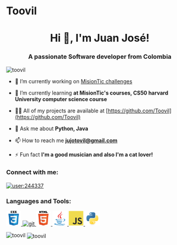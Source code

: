 # Toovil
<h1 align="center">Hi 👋, I'm Juan José!</h1>
<h3 align="center">A passionate Software developer from Colombia</h3>

<p align="left"> <img src="https://komarev.com/ghpvc/?username=toovil&label=Profile%20views&color=0e75b6&style=flat" alt="toovil" /> </p>

- 🔭 I’m currently working on [MisionTic challenges](https://www.misiontic2022.gov.co/portal/)

- 🌱 I’m currently learning **at MisionTic's courses, CS50 harvard University computer science course**

- 👨‍💻 All of my projects are available at [https://github.com/Toovil](https://github.com/Toovil)

- 💬 Ask me about **Python, Java**

- 📫 How to reach me **jujotovil@gmail.com**

- ⚡ Fun fact **I'm a good musician and also I'm a cat lover!**

<h3 align="left">Connect with me:</h3>
<p align="left">
<a href="https://es.stackoverflow.com/users/244337/juan-jos%c3%a9-tob%c3%b3n-villa" target="blank"><img align="center" src="https://raw.githubusercontent.com/rahuldkjain/github-profile-readme-generator/master/src/images/icons/Social/stack-overflow.svg" alt="user:244337" height="30" width="40" /></a>
</p>

<h3 align="left">Languages and Tools:</h3>
<p align="left"> <a href="https://www.w3schools.com/css/" target="_blank"> <img src="https://raw.githubusercontent.com/devicons/devicon/master/icons/css3/css3-original-wordmark.svg" alt="css3" width="40" height="40"/> </a> <a href="https://git-scm.com/" target="_blank"> <img src="https://www.vectorlogo.zone/logos/git-scm/git-scm-icon.svg" alt="git" width="40" height="40"/> </a> <a href="https://www.w3.org/html/" target="_blank"> <img src="https://raw.githubusercontent.com/devicons/devicon/master/icons/html5/html5-original-wordmark.svg" alt="html5" width="40" height="40"/> </a> <a href="https://www.java.com" target="_blank"> <img src="https://raw.githubusercontent.com/devicons/devicon/master/icons/java/java-original.svg" alt="java" width="40" height="40"/> </a> <a href="https://developer.mozilla.org/en-US/docs/Web/JavaScript" target="_blank"> <img src="https://raw.githubusercontent.com/devicons/devicon/master/icons/javascript/javascript-original.svg" alt="javascript" width="40" height="40"/> </a> <a href="https://www.python.org" target="_blank"> <img src="https://raw.githubusercontent.com/devicons/devicon/master/icons/python/python-original.svg" alt="python" width="40" height="40"/> </a> </p>

<p><img align="left" src="https://github-readme-stats.vercel.app/api/top-langs?username=toovil&show_icons=true&locale=en&layout=compact" alt="toovil" /></p>

<p>&nbsp;<img align="center" src="https://github-readme-stats.vercel.app/api?username=toovil&show_icons=true&locale=en" alt="toovil" /></p>
